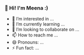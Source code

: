 ### 🙌 Hi! I'm Meena :)

- 👀 I’m interested in ...
- 🌱 I’m currently learning ...
- 💞️ I’m looking to collaborate on ...
- 📫 How to reach me ...
- 😄 Pronouns: ...
- ⚡ Fun fact: ...

<!---
nanamiih/nanamiih is a ✨ special ✨ repository because its `README.md` (this file) appears on your GitHub profile.
You can click the Preview link to take a look at your changes.
--->
